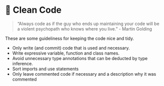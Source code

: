 # 🧽 Clean Code

> “Always code as if the guy who ends up maintaining your code will be a violent psychopath who knows where you live.” - Martin Golding

These are some guideliness for keeping the code nice and tidy.

- Only write (and commit) code that is used and necessary.
- Write expressive variable, function and class names.
- Avoid unnecessary type annotations that can be deducted by type inference.
- Sort imports and use statements
- Only leave commented code if necessary and a description why it was commented
